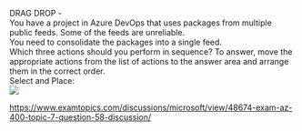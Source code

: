 DRAG DROP -<br/>You have a project in Azure DevOps that uses packages from multiple public feeds. Some of the feeds are unreliable.<br/>You need to consolidate the packages into a single feed.<br/>Which three actions should you perform in sequence? To answer, move the appropriate actions from the list of actions to the answer area and arrange them in the correct order.<br/>Select and Place:<br/><img src="https://www.examtopics.com/assets/media/exam-media/04257/0034900001.png" class="in-exam-image"/><br/><p><a href="https://www.examtopics.com/discussions/microsoft/view/48674-exam-az-400-topic-7-question-58-discussion/">https://www.examtopics.com/discussions/microsoft/view/48674-exam-az-400-topic-7-question-58-discussion/</a></p><script src="https://giscus.app/client.js"                    data-repo="azsamples/az204"                    data-repo-id="R_kgDOMRXzDQ"                    data-category="General"                    data-category-id="DIC_kwDOMRXzDc4Cgi27"                    data-mapping="pathname"                    data-strict="0"                    data-reactions-enabled="0"                    data-emit-metadata="0"                    data-input-position="bottom"                    data-theme="preferred_color_scheme"                    data-lang="en"                    crossorigin="anonymous"                    async>                    </script>